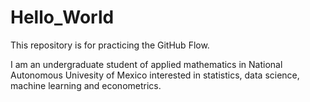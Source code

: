 # Hello_World
This repository is for practicing the GitHub Flow.

I am an undergraduate student of applied mathematics in National Autonomous Univesity of Mexico interested in statistics, data science, machine learning and econometrics.
